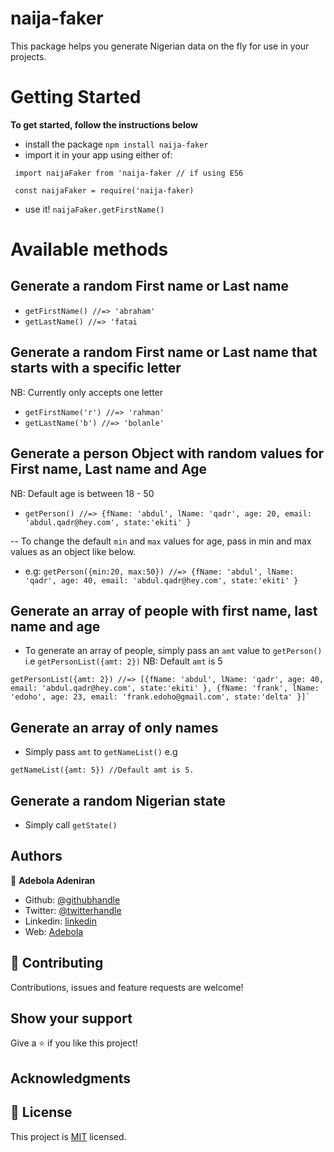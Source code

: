 # naija-faker

This package helps you generate Nigerian data on the fly for use in your projects.

# Getting Started

**To get started, follow the instructions below**

- install the package `npm install naija-faker`
- import it in your app using either of:

```
 import naijaFaker from 'naija-faker // if using ES6

 const naijaFaker = require('naija-faker)
```

- use it! `naijaFaker.getFirstName()`

# Available methods

## Generate a random First name or Last name

- `getFirstName() //=> 'abraham'`
- `getLastName() //=> 'fatai`

## Generate a random First name or Last name that starts with a specific letter

NB: Currently only accepts one letter

- `getFirstName('r') //=> 'rahman'`
- `getLastName('b') //=> 'bolanle'`

## Generate a person Object with random values for First name, Last name and Age

NB: Default age is between 18 - 50

- `getPerson() //=> {fName: 'abdul', lName: 'qadr', age: 20, email: 'abdul.qadr@hey.com', state:'ekiti' }`

-- To change the default `min` and `max` values for age, pass in min and max values as an object like below.

- e.g: `getPerson({min:20, max:50}) //=> {fName: 'abdul', lName: 'qadr', age: 40, email: 'abdul.qadr@hey.com', state:'ekiti' }`

## Generate an array of people with first name, last name and age

- To generate an array of people, simply pass an `amt` value to `getPerson()` i.e `getPersonList({amt: 2})`
  NB: Default `amt` is 5

```
getPersonList({amt: 2}) //=> [{fName: 'abdul', lName: 'qadr', age: 40, email: 'abdul.qadr@hey.com', state:'ekiti' }, {fName: 'frank', lName: 'edoho', age: 23, email: 'frank.edoho@gmail.com', state:'delta' }]`
```

## Generate an array of only names

- Simply pass `amt` to `getNameList()` e.g

```
getNameList({amt: 5}) //Default amt is 5.
```

## Generate a random Nigerian state

- Simply call `getState()`

## Authors

👤 **Adebola Adeniran**

- Github: [@githubhandle](https://github.com/onedebos)
- Twitter: [@twitterhandle](https://twitter.com/debosthefirst)
- Linkedin: [linkedin](https://www.linkedin.com/in/adebola-niran/)
- Web: [Adebola](https://adebola.dev)

## 🤝 Contributing

Contributions, issues and feature requests are welcome!

## Show your support

Give a ⭐️ if you like this project!

## Acknowledgments

## 📝 License

This project is [MIT](lic.url) licensed.
